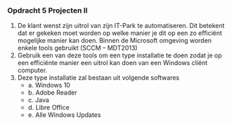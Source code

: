 ### Opdracht 5 Projecten II
1. De klant wenst zijn uitrol van zijn IT-Park te automatiseren. Dit betekent dat er gekeken moet worden op welke manier je dit op een zo efficiënt mogelijke manier kan doen. Binnen de Microsoft omgeving worden enkele tools gebruikt (SCCM – MDT2013)
2. Gebruik een van deze tools om een type installatie te doen zodat je op een efficiënte manier een uitrol kan doen van een Windows cliënt computer.
3. Deze type installatie zal bestaan uit volgende softwares
	- a. Windows 10
	- b. Adobe Reader
	- c. Java
	- d. Libre Office
	- e. Alle Windows Updates
